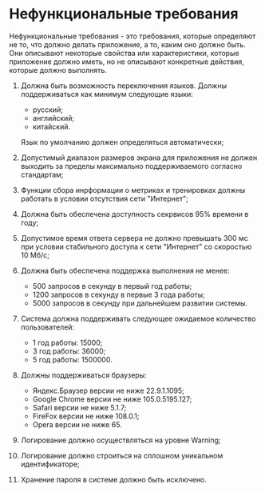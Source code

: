 # Нефункциональные требования
Нефункциональные требования - это требования, которые определяют не то, что должно делать приложение, а то, каким оно должно быть. Они описывают некоторые свойства или характеристики, которые приложение должно иметь, но не описывают конкретные действия, которые должно выполнять.
1. Должна быть возможность переключения языков. Должны поддерживаться как минимум следующие языки:
   - русский;
   - английский;
   - китайский.
   
   Язык по умолчанию должен определяться автоматически;
2. Допустимый диапазон размеров экрана для приложения не должен выходить за пределы максимально поддерживаемого согласно стандартам;
3. Функции сбора инрформации о метриках и тренировках должны работать в условии отсутствия сети "Интернет";
4. Должна быть обеспечена доступность секрвисов 95% времени в году;
5. Допустимое время ответа сервера не должно превышать 300 мс при условии стабильного доступа к сети "Интернет" со скоростью 10 Мб/с;
6. Должна быть обеспечена поддержка выполнения не менее:
   - 500 запросов в секунду в первый год работы;
   - 1200 запросов в секунду в первые 3 года работы;
   - 5000 запросов в секунду при дальнейшем развитии системы.
7. Система должна поддерживать следующее ожидаемое количество пользователей:
   - 1 год работы: 15000;
   - 3 год работы: 36000;
   - 5 год работы: 1500000.
8. Должны поддерживаться браузеры:
   - Яндекс.Браузер версии не ниже 22.9.1.1095;
   - Google Chrome версии не ниже 105.0.5195.127;
   - Safari версии не ниже 5.1.7;
   - FireFox версии не ниже 108.0.1;
   - Opera версии не ниже 65.
9. Логирование должно осуществляться на уровне Warning;
10. Логирование должно строиться на сплошном уникальном идентификаторе;
11. Хранение пароля в системе должно быть исключено.
